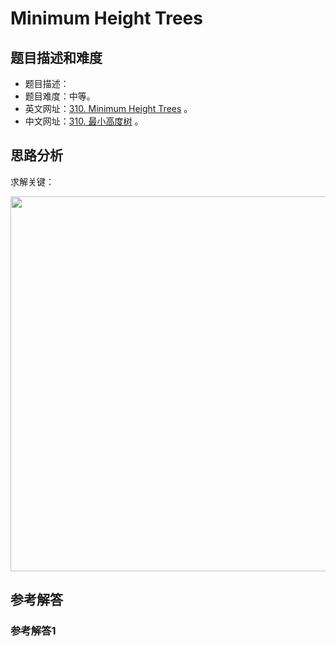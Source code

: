 # Minimum Height Trees

## 题目描述和难度
+ 题目描述：
+ 题目难度：中等。
+ 英文网址：[310. Minimum Height Trees](https://leetcode.com/problems/minimum-height-trees/description/)  。
+ 中文网址：[310. 最小高度树](https://leetcode-cn.com/problems/minimum-height-trees/description/)  。
## 思路分析
求解关键：

<img src="https://liweiwei1419.github.io/images/leetcode-solution/" width="600">

## 参考解答
### 参考解答1

```java

```